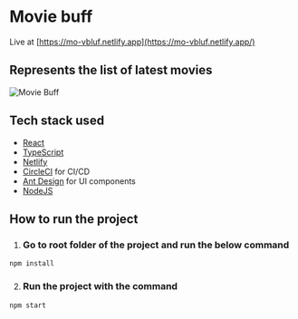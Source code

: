 # Movie buff
Live at [https://mo-vbluf.netlify.app](https://mo-vbluf.netlify.app/)

## Represents the list of latest movies
![Movie Buff](https://user-images.githubusercontent.com/5886208/182039592-f311c264-f2c8-42a0-a91e-4933087c86e2.gif)


## Tech stack used
- [React](https://react.org)
- [TypeScript](https://www.typescriptlang.org)
- [Netlify](https://www.netlify.com)
- [CircleCI](https://circleci.com) for CI/CD
- [Ant Design](https://ant.design) for UI components
- [NodeJS](https://nodejs.org)

## How to run the project

1. ### Go to root folder of the project and run the below command
```
npm install
```

2. ### Run the project with the command
```
npm start
```
